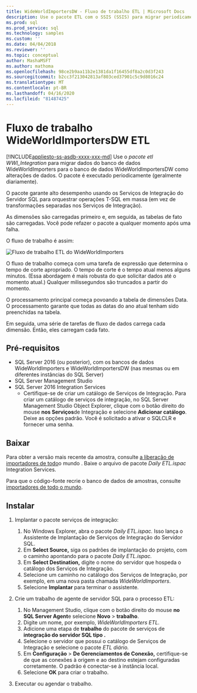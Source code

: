 ```yaml
---
title: WideWorldImportersDW - Fluxo de trabalho ETL | Microsoft Docs
description: Use o pacote ETL com o SSIS (SSIS) para migrar periodicamente dados do banco de dados WideWorldImporters para o WideWorldImportersDW.
ms.prod: sql
ms.prod_service: sql
ms.technology: samples
ms.custom: ''
ms.date: 04/04/2018
ms.reviewer: ''
ms.topic: conceptual
author: MashaMSFT
ms.author: mathoma
ms.openlocfilehash: 98ce2b9aa11b2e1381da1f16455df8a2c0d3f243
ms.sourcegitcommit: b2cc3f213042813af803ced37901c5c9d8016c24
ms.translationtype: MT
ms.contentlocale: pt-BR
ms.lasthandoff: 04/16/2020
ms.locfileid: "81487425"
---
```

# <a name="wideworldimportersdw-etl-workflow"></a>Fluxo de trabalho WideWorldImportersDW ETL
[!INCLUDE[appliesto-ss-asdb-xxxx-xxx-md](../includes/appliesto-ss-asdb-xxxx-xxx-md.md)]
Use o *pacote etl WWI_Integration* para migrar dados do banco de dados WideWorldImporters para o banco de dados WideWorldImportersDW como alterações de dados. O pacote é executado periodicamente (geralmente diariamente).

O pacote garante alto desempenho usando os Serviços de Integração do Servidor SQL para orquestrar operações T-SQL em massa (em vez de transformações separadas nos Serviços de Integração).

As dimensões são carregadas primeiro e, em seguida, as tabelas de fato são carregadas. Você pode refazer o pacote a qualquer momento após uma falha.

O fluxo de trabalho é assim:

 ![Fluxo de trabalho ETL do WideWorldImporters](media/wide-world-importers/wideworldimporters-etl-workflow.png)

O fluxo de trabalho começa com uma tarefa de expressão que determina o tempo de corte apropriado. O tempo de corte é o tempo atual menos alguns minutos. (Essa abordagem é mais robusta do que solicitar dados até o momento atual.) Qualquer milissegundos são truncados a partir do momento.

O processamento principal começa povoando a tabela de dimensões Data. O processamento garante que todas as datas do ano atual tenham sido preenchidas na tabela.

Em seguida, uma série de tarefas de fluxo de dados carrega cada dimensão. Então, eles carregam cada fato.

## <a name="prerequisites"></a>Pré-requisitos

- SQL Server 2016 (ou posterior), com os bancos de dados WideWorldImporters e WideWorldImportersDW (nas mesmas ou em diferentes instâncias do SQL Server)
- SQL Server Management Studio
- SQL Server 2016 Integration Services
  - Certifique-se de criar um catálogo de Serviços de Integração. Para criar um catálogo de serviços de integração, no SQL Server Management Studio Object Explorer, clique com o botão direito do mouse **nos Serviços**de Integração e selecione **Adicionar catálogo**. Deixe as opções padrão. Você é solicitado a ativar o SQLCLR e fornecer uma senha.


## <a name="download"></a>Baixar

Para obter a versão mais recente da amostra, consulte [a liberação de importadores de todo](https://go.microsoft.com/fwlink/?LinkID=800630)o mundo . Baixe o arquivo de pacote *Daily ETL.ispac* Integration Services.

Para que o código-fonte recrie o banco de dados de amostras, consulte [importadores de todo o mundo](https://github.com/Microsoft/sql-server-samples/tree/master/samples/databases/wide-world-importers/wwi-ssis).

## <a name="install"></a>Instalar

1. Implantar o pacote serviços de integração:
   1. No Windows Explorer, abra o pacote *Daily ETL.ispac.* Isso lança o Assistente de Implantação de Serviços de Integração do Servidor SQL.
   2. Em **Select Source,** siga os padrões de implantação do projeto, com o caminho apontando para o pacote *Daily ETL.ispac.*
   3. Em **Select Destination,** digite o nome do servidor que hospeda o catálogo dos Serviços de Integração.
   4. Selecione um caminho no catálogo dos Serviços de Integração, por exemplo, em uma nova pasta chamada *WideWorldImporters*.
   5. Selecione **Implantar** para terminar o assistente.

2. Crie um trabalho de agente de servidor SQL para o processo ETL:
   1. No Management Studio, clique com o botão direito do mouse **no SQL Server Agent**e selecione **Novo** > **trabalho**.
   2. Digite um nome, por exemplo, *WideWorldImporters ETL*.
   3. Adicione uma etapa de **trabalho** do pacote de serviços de **integração do servidor SQL tipo .**
   4. Selecione o servidor que possui o catálogo de Serviços de Integração e selecione o pacote *ETL diário.*
   5. Em **Configuração** > **De Gerenciamentos de Conexão,** certifique-se de que as conexões à origem e ao destino estejam configuradas corretamente. O padrão é conectar-se à instância local.
   6. Selecione **OK** para criar o trabalho.

3. Executar ou agendar o trabalho.
